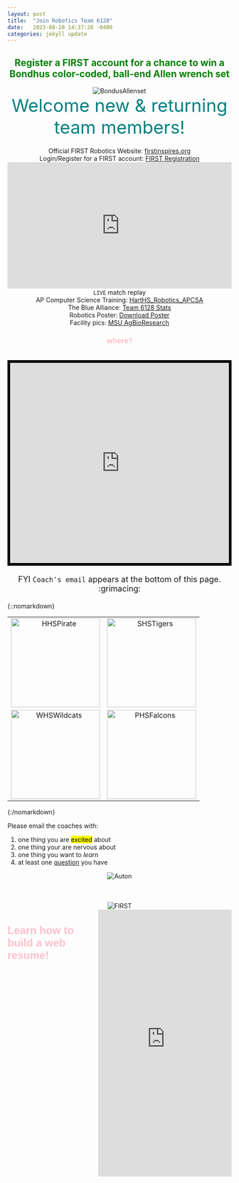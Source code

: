 ```yaml
---
layout: post
title:  "Join Robotics Team 6128"
date:   2023-08-10 14:37:26 -0400
categories: jekyll update
---
```

<div style="text-align: center;">
  <h2 style="color: green;">Register a FIRST account for a chance to win a Bondhus color-coded, ball-end Allen wrench set</h2>
</div>

<div style="text-align: center;">
  <img src="https://3989ac5bcbe1edfc864a-0a7f10f87519dba22d2dbc6233a731e5.ssl.cf2.rackcdn.com/bondhus42/72-dpi-graphics/colorguard/69637_copy2.png" alt="BondusAllenset">
</div>

<div style="text-align: center; margin-bottom: 20px;">
  <span style="display: block; font-size: 40px; color: #008080;">
    Welcome new & returning team members!
  </span>
</div>

<head>
  <style>
    .break-item {
      margin: 20px 0 !important; <!-- added important rule -->
    }
  </style>
</head>

<div style="text-align: center; margin-bottom: 20px;">
  Official FIRST Robotics Website: <a href="https://www.firstinspires.org/robotics/frc">firstinspires.org</a><br class="break-item">
  Login/Register for a FIRST account: <a href="https://login2.firstinspires.org/Account/Login">FIRST Registration</a><br class="break-item">
  <div style="display: flex; justify-content: center;">
    <div style="max-width: 100%; width: 100%; position: relative; padding-bottom: 56.25%; /* 16:9 aspect ratio */">
      <iframe src="https://www.youtube.com/embed/C77dCZUTUpo" frameborder="0" allowfullscreen style="position: absolute; top: 0; left: 0; width: 100%; height: 100%;"></iframe>
    </div>
  </div>
  <code>LIVE</code> match replay<br class="break-item">
  AP Computer Science Training: <a href="https://runestone.academy/ns/books/published/HartHS_APCSA_FRC24/index.html">HartHS_Robotics_APCSA</a><br class="break-item">
  The Blue Alliance: <a href="https://www.thebluealliance.com/team/6128">Team 6128 Stats</a><br class="break-item">
  Robotics Poster: <a href="https://drive.google.com/file/d/1ncob92Pq0ILPDAlG7XROPMt_NxwRxsf3/view?usp=sharing">Download Poster</a><br class="break-item">
  Facility pics: <a href="https://drive.google.com/drive/folders/1x9UObfBQId2rwInRlrZxavEPQuLbMj_R?usp=sharing">MSU AgBioResearch</a><br class="break-item">
</div>

<div style="text-align: center;">
    <h3 style="color: pink;">where?</h3><br class="break-item">
</div>

<!--comment out-->
<!-- <div style="text-align: center; margin-bottom: 20px;">
  Official FIRST Robotics Website: <a href="https://www.firstinspires.org/robotics/frc">firstinspires.org</a><br>
  Login/Register for a FIRST account: <a href="https://login2.firstinspires.org/Account/Login">FIRST Registration</a><br>
  Video of a <code>LIVE match replay</code>: <a href="https://www.youtube.com/watch?v=C77dCZUTUpo">Qual78 @ GVSU</a><br>
  <iframe width="560" height="315" src="https://www.youtube.com/embed/C77dCZUTUpo" frameborder="0" allowfullscreen></iframe><br>
  AP Computer Science Training: <a href="https://runestone.academy/ns/books/published/HartHS_APCSA_FRC24/index.html">HartHS_Robotics_APCSA</a><br>
  The Blue Alliance: <a href="https://www.thebluealliance.com/team/6128">Team 6128 Stats</a><br>
  Robotics Poster: <a href="https://drive.google.com/file/d/1ncob92Pq0ILPDAlG7XROPMt_NxwRxsf3/view?usp=sharing">Download Poster</a><br>
  See facility: <a href="https://drive.google.com/drive/folders/1x9UObfBQId2rwInRlrZxavEPQuLbMj_R?usp=sharing">MSU AgBioResearch</a><br>
</div>
-->
<!--comment out-->

<div style="display: flex; justify-content: center; margin-bottom: 20px;">
  <iframe src="https://www.google.com/maps/embed?pb=!1m14!1m8!1m3!1d11530.621704532181!2d-86.37018675933841!3d43.73848451891624!3m2!1i1024!2i768!4f13.1!3m3!1m2!1s0x881c0784c753ce87%3A0x119a6d0133cc6700!2sMichigan%20State%20University%20AgBioResearch%20West%20Central%20Michigan%20Research%20and%20Extension%20Center!5e0!3m2!1sen!2sus!4v1691718293562!5m2!1sen!2sus" width="600" height="450" style="border:6px solid black;" allowfullscreen="" loading="lazy" referrerpolicy="no-referrer-when-downgrade"></iframe>
</div>

<div style="text-align: center; margin-bottom: 20px;">
  <span style="display: block; font-size: 18px;">
    FYI <code>Coach's email</code> appears at the bottom of this page. :grimacing:
  </span>
</div>

{::nomarkdown}
<table style="width:100%; text-align:center; border-collapse: collapse; border: none;">
  <tr>
    <td style="border-radius: 10px; overflow: hidden;">
      <img src="https://s3-us-west-2.amazonaws.com/sportshub2-uploads-prod/files/sites/893/2018/09/26151545/HPS_Pirate_RGB.png" alt="HHSPirate" width="200">
    </td>
    <td style="border-radius: 10px; overflow: hidden;">
      <img src="https://s3-us-west-2.amazonaws.com/sportshub2-uploads-prod/files/sites/1583/2017/08/02153836/517.png" alt="SHSTigers" width="200">
    </td>
  </tr>
  <tr>
    <td style="border-radius: 10px; overflow: hidden;">
      <img src="https://walkervillewildcats.com/wp-content/uploads/2018/11/Wildcat4.png" alt="WHSWildcats" width="200">
    </td>
    <td style="border-radius: 10px; overflow: hidden;">
      <img src="https://cmsv2-assets.apptegy.net/uploads/2721/logo/3009/logo.png" alt="PHSFalcons" width="200">
    </td>
  </tr>
</table>
{:/nomarkdown}

Please email the coaches with:
<ol>
  <li>one thing you are <mark>excited</mark> about</li>
  <li>one thing your are nervous about</li>
  <li>one thing you want to <em>learn</em></li>
  <li>at least one <span style="text-decoration: underline;">question</span> you have</li>
</ol>
<div style="display: flex; justify-content: center; margin-bottom: 50px;">
  <img src="https://www.chiefdelphi.com/uploads/default/original/3X/2/c/2c8ea0c8df7a9f0cd14aa04289ad8b23d94a3e06.gif" alt="Auton">
</div>

<div style="display: flex; justify-content: center;">
  <img src="https://seekvectorlogo.net/wp-content/uploads/2019/03/first-robotics-competition-vector-logo.png" alt="FIRST">
</div>

<div style="display: flex; justify-content: center;">
  <h4 style="color: pink; font-family: Arial, sans-serif; font-size: 24px;">Learn how to build a web resume!</h4><br class="break-item">
  <iframe src="https://resume-template.joelglovier.com/" width="100%" height="600" frameborder="0"></iframe>
</div>

[firstinspires]: https://www.firstinspires.org/robotics/frc
[firstreg]: https://login2.firstinspires.org/Account/Login
[Qual78]: https://www.thebluealliance.com/match/2023miwmi_qm78
[APCSA]: https://runestone.academy/ns/books/published/HartHS_APCSA_FRC24/index.html
[MSU]: https://drive.google.com/drive/folders/1x9UObfBQId2rwInRlrZxavEPQuLbMj_R?usp=sharing
[TBA]: https://www.thebluealliance.com/team/6128
[FRCPoster]: https://drive.google.com/file/d/1ncob92Pq0ILPDAlG7XROPMt_NxwRxsf3/view?usp=sharing
